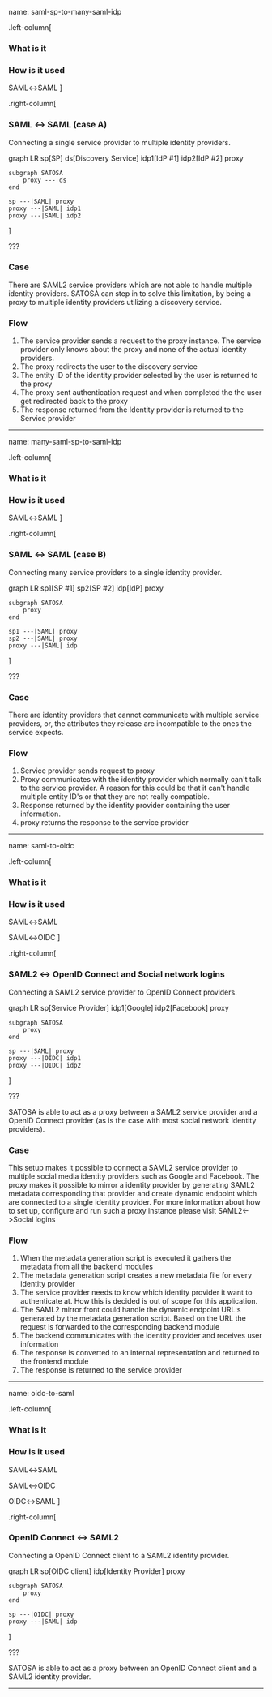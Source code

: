 name: saml-sp-to-many-saml-idp

.left-column[
### What is it
### How is it used
SAML↔SAML
]

.right-column[

### SAML ↔ SAML (case A)

Connecting a single service provider to multiple identity providers.

<div class="mermaid">
graph LR
	sp[SP]
	ds[Discovery Service]
	idp1[IdP #1]
	idp2[IdP #2]
	proxy

	subgraph SATOSA
		proxy --- ds
	end

	sp ---|SAML| proxy
	proxy ---|SAML| idp1
	proxy ---|SAML| idp2
</div>

]

???

### Case

There are SAML2 service providers which are not able to handle multiple
identity providers. SATOSA can step in to solve this limitation, by being a
proxy to multiple identity providers utilizing a discovery service.

### Flow

1. The service provider sends a request to the proxy instance. The service
   provider only knows about the proxy and none of the actual identity
   providers.
1. The proxy redirects the user to the discovery service
1. The entity ID of the identity provider selected by the user is returned to
   the proxy
1. The proxy sent authentication request and when completed the the user get
   redirected back to the proxy
1. The response returned from the Identity provider is returned to the Service
   provider

---
name: many-saml-sp-to-saml-idp

.left-column[
### What is it
### How is it used
SAML↔SAML
]

.right-column[

### SAML ↔ SAML (case B)

Connecting many service providers to a single identity provider.

<div class="mermaid">
graph LR
	sp1[SP #1]
	sp2[SP #2]
	idp[IdP]
	proxy

	subgraph SATOSA
		proxy
	end

	sp1 ---|SAML| proxy
	sp2 ---|SAML| proxy
	proxy ---|SAML| idp
</div>

]

???

### Case

There are identity providers that cannot communicate with multiple service
providers, or, the attributes they release are incompatible to the ones the
service expects.

### Flow

1. Service provider sends request to proxy
1. Proxy communicates with the identity provider which normally can't talk to
   the service provider. A reason for this could be that it can't handle
   multiple entity ID's or that they are not really compatible.
1. Response returned by the identity provider containing the user information.
1. proxy returns the response to the service provider

---
name: saml-to-oidc

.left-column[
### What is it
### How is it used
SAML↔SAML

SAML↔OIDC
]

.right-column[

### SAML2 ↔ OpenID Connect and Social network logins

Connecting a SAML2 service provider to OpenID Connect providers.

<div class="mermaid">
graph LR
	sp[Service Provider]
	idp1[Google]
	idp2[Facebook]
	proxy

	subgraph SATOSA
		proxy
	end

	sp ---|SAML| proxy
	proxy ---|OIDC| idp1
	proxy ---|OIDC| idp2
</div>

]

???

SATOSA is able to act as a proxy between a SAML2 service provider and a OpenID
Connect provider (as is the case with most social network identity providers).

### Case

This setup makes it possible to connect a SAML2 service provider to multiple
social media identity providers such as Google and Facebook. The proxy makes it
possible to mirror a identity provider by generating SAML2 metadata
corresponding that provider and create dynamic endpoint which are connected to
a single identity provider. For more information about how to set up, configure
and run such a proxy instance please visit SAML2<->Social logins

### Flow

1. When the metadata generation script is executed it gathers the metadata from
   all the backend modules
1. The metadata generation script creates a new metadata file for every
   identity provider
1. The service provider needs to know which identity provider it want to
   authenticate at. How this is decided is out of scope for this application.
1. The SAML2 mirror front could handle the dynamic endpoint URL:s generated by
   the metadata generation script. Based on the URL the request is forwarded to
   the corresponding backend module
1. The backend communicates with the identity provider and receives user
   information
1. The response is converted to an internal representation and returned to the
   frontend module
1. The response is returned to the service provider

---
name: oidc-to-saml

.left-column[
### What is it
### How is it used
SAML↔SAML

SAML↔OIDC

OIDC↔SAML
]

.right-column[

### OpenID Connect ↔ SAML2

Connecting a OpenID Connect client to a SAML2 identity provider.

<div class="mermaid">
graph LR
	sp[OIDC client]
	idp[Identity Provider]
	proxy

	subgraph SATOSA
		proxy
	end

	sp ---|OIDC| proxy
	proxy ---|SAML| idp
</div>

]

???

SATOSA is able to act as a proxy between an OpenID Connect client and a SAML2
identity provider.

---
